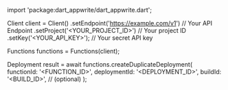 import 'package:dart_appwrite/dart_appwrite.dart';

Client client = Client()
    .setEndpoint('https://example.com/v1') // Your API Endpoint
    .setProject('<YOUR_PROJECT_ID>') // Your project ID
    .setKey('<YOUR_API_KEY>'); // Your secret API key

Functions functions = Functions(client);

Deployment result = await functions.createDuplicateDeployment(
    functionId: '<FUNCTION_ID>',
    deploymentId: '<DEPLOYMENT_ID>',
    buildId: '<BUILD_ID>', // (optional)
);
